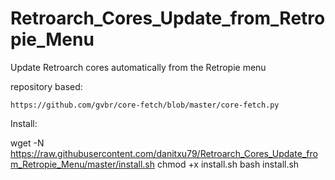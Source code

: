 # Retroarch_Cores_Update_from_Retropie_Menu


 Update Retroarch cores automatically from the Retropie menu


repository based:

	https://github.com/gvbr/core-fetch/blob/master/core-fetch.py
	

Install:

wget -N https://raw.githubusercontent.com/danitxu79/Retroarch_Cores_Update_from_Retropie_Menu/master/install.sh
chmod +x install.sh
bash install.sh
